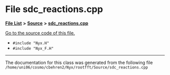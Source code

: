 
# File sdc\_reactions.cpp


[**File List**](files.md) **>** [**Source**](dir_74389ed8173ad57b461b9d623a1f3867.md) **>** [**sdc\_reactions.cpp**](sdc__reactions_8cpp.md)

[Go to the source code of this file.](sdc__reactions_8cpp_source.md)



* `#include "Nyx.H"`
* `#include "Nyx_F.H"`
























------------------------------
The documentation for this class was generated from the following file `/home/uni06/cosmo/cbehren2/Nyx/rootfft/Source/sdc_reactions.cpp`